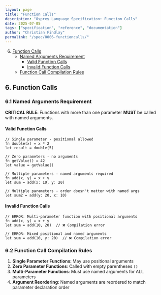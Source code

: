 ```yaml
---
layout: page
title: "Function Calls"
description: "Osprey Language Specification: Function Calls"
date: 2025-07-05
tags: ["specification", "reference", "documentation"]
author: "Christian Findlay"
permalink: "/spec/0006-functioncalls/"
---
```


6. [Function Calls](0006-FunctionCalls.md)
   - [Named Arguments Requirement](#61-named-arguments-requirement)
       - [Valid Function Calls](#valid-function-calls)
       - [Invalid Function Calls](#invalid-function-calls)
   - [Function Call Compilation Rules](#62-function-call-compilation-rules)

## 6. Function Calls

### 6.1 Named Arguments Requirement

**CRITICAL RULE**: Functions with more than one parameter **MUST** be called with named arguments.

#### Valid Function Calls

```osprey
// Single parameter - positional allowed
fn double(x) = x * 2
let result = double(5)

// Zero parameters - no arguments
fn getValue() = 42
let value = getValue()

// Multiple parameters - named arguments required
fn add(x, y) = x + y
let sum = add(x: 10, y: 20)

// Multiple parameters - order doesn't matter with named args
let sum2 = add(y: 20, x: 10)
```

#### Invalid Function Calls

```osprey
// ERROR: Multi-parameter function with positional arguments
fn add(x, y) = x + y
let sum = add(10, 20)  // ❌ Compilation error

// ERROR: Mixed positional and named arguments
let sum = add(10, y: 20)  // ❌ Compilation error
```

### 6.2 Function Call Compilation Rules

1. **Single Parameter Functions**: May use positional arguments
2. **Zero Parameter Functions**: Called with empty parentheses `()`
3. **Multi-Parameter Functions**: Must use named arguments for ALL parameters
4. **Argument Reordering**: Named arguments are reordered to match parameter declaration order